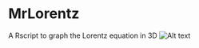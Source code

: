 # MrLorentz
 
 A Rscript to graph the Lorentz equation in 3D
![Alt text](/anuj2054/LorentzEquations/output.png?raw=true "Optional Title")
